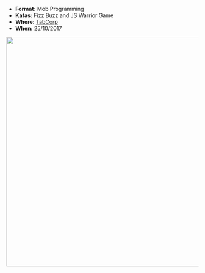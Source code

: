 * **Format:** Mob Programming
* **Katas:** Fizz Buzz and JS Warrior Game
* **Where:** [TabCorp](www.tabcorp.com.au)
* **When:** 25/10/2017

<img src="https://nodegirls-au.slack.com/files/U46PE7W8L/F7NVBMLEL/image_uploaded_from_ios.jpg" width="600px" />
